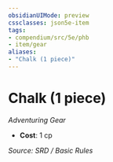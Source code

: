 ```yaml
---
obsidianUIMode: preview
cssclasses: json5e-item
tags:
- compendium/src/5e/phb
- item/gear
aliases: 
- "Chalk (1 piece)"
---
```

# Chalk (1 piece)
*Adventuring Gear*  

- **Cost**: 1 cp

*Source: SRD / Basic Rules*